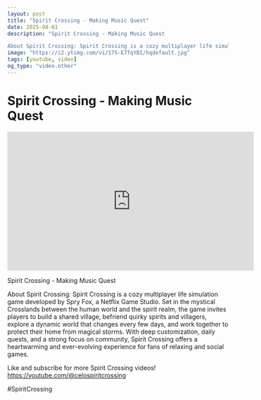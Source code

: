 ```yaml
---
layout: post
title: "Spirit Crossing - Making Music Quest"
date: 2025-08-01
description: "Spirit Crossing - Making Music Quest

About Spirit Crossing: Spirit Crossing is a cozy multiplayer life simulation game developed by Spry Fox, a Netflix..."
image: "https://i2.ytimg.com/vi/17S-E7TqYBI/hqdefault.jpg"
tags: [youtube, video]
og_type: "video.other"
---
```


<script type="application/ld+json">
{
  "@context": "http://schema.org",
  "@type": "VideoObject",
  "name": "Spirit Crossing - Making Music Quest",
  "description": "Spirit Crossing - Making Music Quest\n\nAbout Spirit Crossing: Spirit Crossing is a cozy multiplayer life simulation game developed by Spry Fox, a Netflix Game Studio. Set in the mystical Crosslands between the human world and the spirit realm, the game invites players to build a shared village, befriend quirky spirits and villagers, explore a dynamic world that changes every few days, and work together to protect their home from magical storms. With deep customization, daily quests, and a strong focus on community, Spirit Crossing offers a heartwarming and ever-evolving experience for fans of relaxing and social games.\n\nLike and subscribe for more Spirit Crossing videos! https://youtube.com/@celospiritcrossing\n\n#SpiritCrossing",
  "thumbnailUrl": "https://i2.ytimg.com/vi/17S-E7TqYBI/hqdefault.jpg",
  "uploadDate": "2025-08-01T09:00:03",
  "embedUrl": "https://www.youtube.com/embed/17S-E7TqYBI",
  "publisher": {
    "@type": "Person",
    "name": "Celo Zaga"
  },
  "mainEntityOfPage": {
    "@type": "WebPage",
    "@id": "https://celozaga.github.io/2025/08/01/spirit-crossing---making-music-quest-17S-E7TqYBI.html"
  },
  "duration": "PT0M0S"
}
</script>

<script type="application/ld+json">
{
  "@context": "http://schema.org",
  "@type": "BlogPosting",
  "headline": "Spirit Crossing - Making Music Quest",
  "image": "https://i2.ytimg.com/vi/17S-E7TqYBI/hqdefault.jpg",
  "publisher": {
    "@type": "Person",
    "name": "Celo Zaga"
  },
  "url": "https://celozaga.github.io/2025/08/01/spirit-crossing---making-music-quest-17S-E7TqYBI.html",
  "datePublished": "2025-08-01T09:00:03",
  "dateCreated": "2025-08-01T09:00:03",
  "dateModified": "2025-08-01T09:00:03",
  "description": "Spirit Crossing - Making Music Quest\n\nAbout Spirit Crossing: Spirit Crossing is a cozy multiplayer life simulation game developed by Spry Fox, a Netflix...",
  "author": {
    "@type": "Person",
    "name": "Celo Zaga"
  },
  "mainEntityOfPage": {
    "@type": "WebPage",
    "@id": "https://celozaga.github.io/2025/08/01/spirit-crossing---making-music-quest-17S-E7TqYBI.html"
  }
}
</script>

<h1 class="youtube-post-title">Spirit Crossing - Making Music Quest</h1>

<iframe width="560" height="315" src="https://www.youtube.com/embed/17S-E7TqYBI" class="youtube-post-embed" frameborder="0" allowfullscreen></iframe>

<p class="youtube-post-description">Spirit Crossing - Making Music Quest

About Spirit Crossing: Spirit Crossing is a cozy multiplayer life simulation game developed by Spry Fox, a Netflix Game Studio. Set in the mystical Crosslands between the human world and the spirit realm, the game invites players to build a shared village, befriend quirky spirits and villagers, explore a dynamic world that changes every few days, and work together to protect their home from magical storms. With deep customization, daily quests, and a strong focus on community, Spirit Crossing offers a heartwarming and ever-evolving experience for fans of relaxing and social games.

Like and subscribe for more Spirit Crossing videos! https://youtube.com/@celospiritcrossing

#SpiritCrossing</p>
